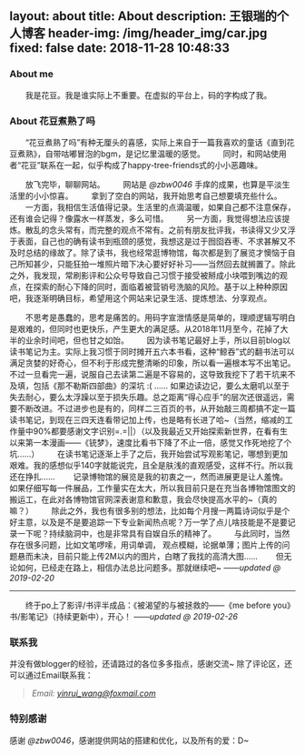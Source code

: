 layout: about
title: About
description: 王银瑞的个人博客
header-img: /img/header_img/car.jpg
fixed: false
date: 2018-11-28 10:48:33
---
### About me
&emsp;&emsp;我是花豆。我是谁实际上不重要。在虚拟的平台上，码的字构成了我。

### About 花豆煮熟了吗

&emsp;&emsp;“花豆煮熟了吗”有种无厘头的喜感，实际上来自于一篇我喜欢的童话《直到花豆煮熟》，自带咕嘟冒泡的bgm，是记忆里温暖的感觉。
&emsp;&emsp;同时，和网站使用者“花豆”联系在一起，似乎构成了happy-tree-friends式的小小恶趣味。

&emsp;&emsp;放飞完毕，聊聊网站。
&emsp;&emsp;网站是 *@zbw0046* 手痒的成果，也算是平淡生活里的小小惊喜。
&emsp;&emsp;拿到了空白的网站，我开始思考自己想要填充些什么。
&emsp;&emsp;一方面，我相信生活值得记录。生活里的点滴温暖，如果自己都不注意保存，还有谁会记得？像露水一样蒸发，多么可惜。
&emsp;&emsp;另一方面，我觉得想法应该提炼。散乱的念头常有，而完整的观点不常有。之前有朋友批评我，书读得又少又浮于表面，自己也的确有读书到瓶颈的感觉，我想这是过于囫囵吞枣、不求甚解又不及时总结的缘故了。除了读书，我也经常逛博物馆，每次都是到了展览才懊恼于自己所知甚少，只能狂拍一堆照片暗下决心要好好补习——当然回去就搁置了。除此之外，我发现，常刷影评和公众号导致自己习惯于接受被掰成小块喂到嘴边的观点，在探索的耐心下降的同时，面临着被营销号洗脑的风险。基于以上种种原因吧，我逐渐明确目标，希望用这个网站来记录生活、提炼想法、分享观点。

&emsp;&emsp;不思考是愚蠢的，思考是痛苦的。用码字宣泄情感是简单的，理顺逻辑写明白是艰难的，但同时也更快乐，产生更大的满足感。从2018年11月至今，花掉了大半的业余时间吧，但也甘之如饴。
&emsp;&emsp;因为读书笔记最好上手，所以目前blog以读书笔记为主。实际上我习惯于同时摊开五六本书看，这种“鲸吞”式的翻书法可以满足贪婪的好奇心，但不利于形成完整清晰的印象，所以看一遍根本写不出笔记。不过一旦看完一遍，说服自己去读第二遍是不容易的，这导致我挖下了若干坑来不及填，包括《那不勒斯四部曲》的深坑 :( …… 如果边读边记，要么太磨叽以至于失去耐心，要么太浮躁以至于损失乐趣。总之距离“得心应手”的层次还很遥远，需要不断改进。不过进步也是有的，同样二三百页的书，从开始敲三周都搞不定一篇读书笔记，到现在三四天连看带记加上传，也是略有长进了哈~（当然，缩减的工作量中90%都要感谢文字识别=.=||）（以及我最近又开始探索新世界，在看有生以来第一本漫画——《铳梦》，速度比看书下降了不止一倍，感觉又作死地挖了个坑……）
&emsp;&emsp;在读书笔记逐渐上手了之后，我开始尝试写观影笔记，哪想到更加艰难。我的感想似乎140字就能说完，且全是肤浅的直观感受，这样不行。所以我还在挣扎……
&emsp;&emsp;记录博物馆的展览是我的初衷之一，然而进展更是让人羞愧。如果仔细写每一件展品，工作量实在太大，所以我目前只是在充当各博物馆图文的搬运工，在此对各博物馆官网深表谢意和歉意，我会尽快提高水平的~（真的嘛？）
&emsp;&emsp;除此之外，我也有很多别的想法，比如每个月搜一两篇诗词似乎是个好主意，以及是不是要追踪一下专业新闻热点呢？万一学了点儿啥技能是不是要记录一下呢？持续脑洞中，也是非常具有自娱自乐的精神了。
&emsp;&emsp;与此同时，当然存在很多问题，比如文笔啰嗦，用词单调， 观点模糊，论据单薄；图片上传的问题悬而未决，目前只能上传2M以内的图片，白瞎了我找的高清大图……
&emsp;&emsp;但无论如何，已经走在路上，相信办法总比问题多。那就继续吧~
*——updated @ 2019-02-20*

---
&emsp;&emsp;终于po上了影评/书评半成品：《被渴望的与被拯救的——《me before you》书/影笔记》（持续更新中），开心！
*——updated @ 2019-02-26*

### 联系我
并没有做blogger的经验，还请路过的各位多多指点，感谢交流~
除了评论区，还可以通过Email联系我：
>*Email: yinrui_wang@foxmail.com*

### 特别感谢
感谢 *@zbw0046*，感谢提供网站的搭建和优化，以及所有的爱：D~